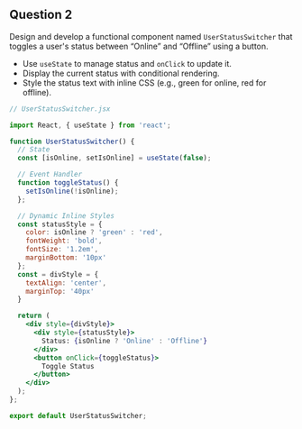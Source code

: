 ## Question 2

Design and develop a functional component named `UserStatusSwitcher` that toggles a user's status between “Online” and “Offline” using a button. 
* Use `useState` to manage status and `onClick` to update it. 
* Display the current status with conditional rendering. 
* Style the status text with inline CSS (e.g., green for online, red for offline).


```jsx
// UserStatusSwitcher.jsx

import React, { useState } from 'react';

function UserStatusSwitcher() {
  // State
  const [isOnline, setIsOnline] = useState(false);

  // Event Handler
  function toggleStatus() {
    setIsOnline(!isOnline);
  };

  // Dynamic Inline Styles
  const statusStyle = {
    color: isOnline ? 'green' : 'red',
    fontWeight: 'bold',
    fontSize: '1.2em',
    marginBottom: '10px'
  };
  const = divStyle = {
    textAlign: 'center', 
    marginTop: '40px'
  }

  return (
    <div style={divStyle}>
      <div style={statusStyle}>
        Status: {isOnline ? 'Online' : 'Offline'}
      </div>
      <button onClick={toggleStatus}>
        Toggle Status
      </button>
    </div>
  );
};

export default UserStatusSwitcher;
```